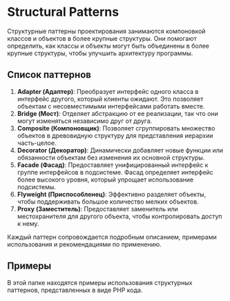 # Structural Patterns

Структурные паттерны проектирования занимаются компоновкой классов и объектов в более крупные структуры. Они помогают определить, как классы и объекты могут быть объединены в более крупные структуры, чтобы улучшить архитектуру программы.

## Список паттернов

1. **Adapter (Адаптер)**: Преобразует интерфейс одного класса в интерфейс другого, который клиенты ожидают. Это позволяет объектам с несовместимыми интерфейсами работать вместе.
2. **Bridge (Мост)**: Отделяет абстракцию от ее реализации, так что они могут изменяться независимо друг от друга.
3. **Composite (Компоновщик)**: Позволяет сгруппировать множество объектов в древовидную структуру для представления иерархии часть-целое.
4. **Decorator (Декоратор)**: Динамически добавляет новые функции или обязанности объектам без изменения их основной структуры.
5. **Facade (Фасад)**: Предоставляет унифицированный интерфейс к группе интерфейсов в подсистеме. Фасад определяет интерфейс более высокого уровня, который упрощает использование подсистемы.
6. **Flyweight (Приспособленец)**: Эффективно разделяет объекты, чтобы поддерживать большое количество мелких объектов.
7. **Proxy (Заместитель)**: Предоставляет заменитель или местохранителя для другого объекта, чтобы контролировать доступ к нему.

Каждый паттерн сопровождается подробным описанием, примерами использования и рекомендациями по применению.

## Примеры

В этой папке находятся примеры использования структурных паттернов, представленных в виде PHP кода.

